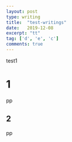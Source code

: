 ```yaml
---
layout: post
type: writing
title:  "test-writings"
date:   2019-12-08
excerpt: "tt"
tag: ['d', 'e', 'c']
comments: true
---
```


test1

# 1

pp

## 2

pp

